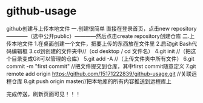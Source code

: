 # github-usage
github创建与上传本地文件
一.创建很简单
  直接在登录首页，点击new repository————（选中公开public）————然后点击create repository创建仓库
二.上传本地文件
  1.在桌面创建一个文件，把要上传的东西放在文件里
  2.启动git Bash代码编辑框
  3.cd到创建的文件夹中//（cd desktop / cd 文件名）
  4.git init //（把这个目录变成Git可以管理的仓库）
  5.git add -A //（上传文件夹中所有文件）
  6.git commit -m "first commit" //把文件提交到仓库，其中first commit随意定义
  7.git remote add origin https://github.com/15171222839/github-usage.git //关联远程仓库
  8.git push origin master//把本地库的所有内容推送到远程库上

完成传送，刷新页面可见！！！
